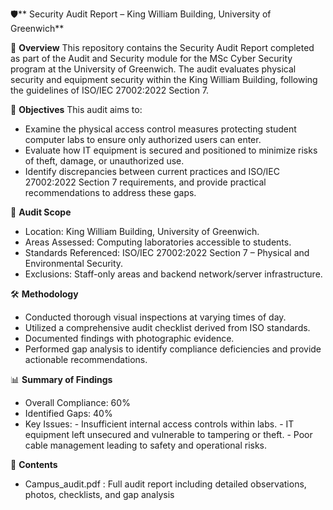 🛡️** Security Audit Report – King William Building, University of Greenwich**

📄 **Overview**
This repository contains the Security Audit Report completed as part of the Audit and Security module for the MSc Cyber Security program at the University of Greenwich. The audit evaluates physical security and equipment security within the King William Building, following the guidelines of ISO/IEC 27002:2022 Section 7.

🎯 **Objectives**
This audit aims to:
- Examine the physical access control measures protecting student computer labs to ensure only authorized users can enter.
- Evaluate how IT equipment is secured and positioned to minimize risks of theft, damage, or unauthorized use.
- Identify discrepancies between current practices and ISO/IEC 27002:2022 Section 7 requirements, and provide practical recommendations to address these gaps.

🔎 **Audit Scope**
- Location: King William Building, University of Greenwich.
- Areas Assessed: Computing laboratories accessible to students.
- Standards Referenced: ISO/IEC 27002:2022 Section 7 – Physical and Environmental Security.
- Exclusions: Staff-only areas and backend network/server infrastructure.

🛠️ **Methodology**
- Conducted thorough visual inspections at varying times of day.
- Utilized a comprehensive audit checklist derived from ISO standards.
- Documented findings with photographic evidence.
- Performed gap analysis to identify compliance deficiencies and provide actionable recommendations.

📊 **Summary of Findings**
- Overall Compliance: 60%
- Identified Gaps: 40%
- Key Issues:
      - Insufficient internal access controls within labs.
      - IT equipment left unsecured and vulnerable to tampering or theft.
      - Poor cable management leading to safety and operational risks.

📎 **Contents**
- Campus_audit.pdf : Full audit report including detailed observations, photos, checklists, and gap analysis
